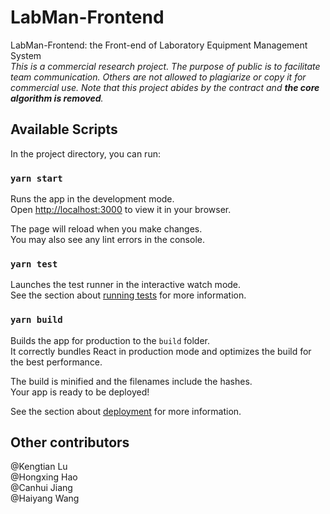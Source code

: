 # LabMan-Frontend
LabMan-Frontend: the Front-end of Laboratory Equipment Management System  
_This is a commercial research project. The purpose of public is to facilitate team communication. Others are not allowed to plagiarize or copy it for commercial use. Note that this project abides by the contract and **the core algorithm is removed**._

## Available Scripts

In the project directory, you can run:

### `yarn start`

Runs the app in the development mode.\
Open [http://localhost:3000](http://localhost:3000) to view it in your browser.

The page will reload when you make changes.\
You may also see any lint errors in the console.

### `yarn test`

Launches the test runner in the interactive watch mode.\
See the section about [running tests](https://facebook.github.io/create-react-app/docs/running-tests) for more information.

### `yarn build`

Builds the app for production to the `build` folder.\
It correctly bundles React in production mode and optimizes the build for the best performance.

The build is minified and the filenames include the hashes.\
Your app is ready to be deployed!

See the section about [deployment](https://facebook.github.io/create-react-app/docs/deployment) for more information.

## Other contributors
@Kengtian Lu  
@Hongxing Hao  
@Canhui Jiang  
@Haiyang Wang  
